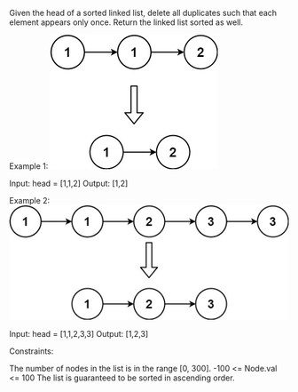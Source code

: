 Given the head of a sorted linked list, delete all duplicates such that each element appears only once. Return the linked list sorted as well.

 

Example 1:
![alt text](image.png)


Input: head = [1,1,2]
Output: [1,2]

Example 2:
![alt text](image-1.png)


Input: head = [1,1,2,3,3]
Output: [1,2,3]
 

Constraints:

The number of nodes in the list is in the range [0, 300].
-100 <= Node.val <= 100
The list is guaranteed to be sorted in ascending order.